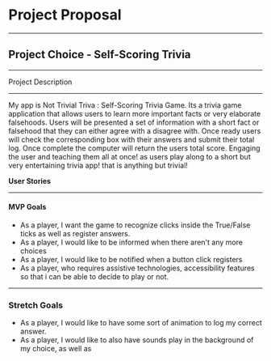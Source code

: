 # Project Proposal

---

## Project Choice - Self-Scoring Trivia

---

Project Description

---

My app is Not Trivial Triva : Self-Scoring Trivia Game. Its a trivia game application that allows users to learn more important facts or very elaborate falsehoods. Users will be presented a set of information with a short fact or falsehood that they can either agree with a disagree with. Once ready users will check the corresponding box with their answers and submit their total log. Once complete the computer will return the users total score. Engaging the user and teaching them all at once! as users play along to a short but very entertaining trivia app! that is anything but trivial!



**User Stories**

---

#### MVP Goals

- As a player, I want the game to recognize clicks inside the True/False ticks as well as register answers.
- As a player, I would like to be informed when there aren't any more choices
- As a player, I would like to be notified when a button click registers
- As a player, who requires assistive technologies, accessibility features so that i can be able to decide to play or not.

---

### Stretch Goals

- As a player, I would like to have some sort of animation to log my correct answer.
- As a player, I would like to also have sounds play in the background of my choice, as well as
